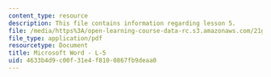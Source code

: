 ```yaml
---
content_type: resource
description: This file contains information regarding lesson 5.
file: /media/https%3A/open-learning-course-data-rc.s3.amazonaws.com/21g-110-chinese-iv-streamlined-spring-2004/4633b4d9c00f31e4f8100867fb9deaa0_MIT21G_110S04_Lesson_5.pdf
file_type: application/pdf
resourcetype: Document
title: Microsoft Word - L-5
uid: 4633b4d9-c00f-31e4-f810-0867fb9deaa0
---
```

